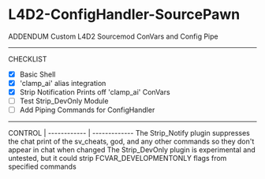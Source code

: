 # L4D2-ConfigHandler-SourcePawn
ADDENDUM
Custom L4D2 Sourcemod ConVars and Config Pipe
***
CHECKLIST
- [x] Basic Shell
- [x] 'clamp_ai' alias integration
- [x] Strip Notification Prints off 'clamp_ai' ConVars
- [ ] Test Strip_DevOnly Module
- [ ] Add Piping Commands for ConfigHandler

***

CONTROL |
------------ | -------------
The Strip_Notify plugin suppresses the chat print of the sv_cheats, god, and any other commands so they don't appear in chat when changed
The Strip_DevOnly plugin is experimental and untested, but it could strip FCVAR_DEVELOPMENTONLY flags from specified commands
